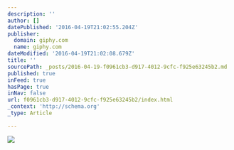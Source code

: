 ```yaml
---
description: ''
author: []
datePublished: '2016-04-19T21:02:55.204Z'
publisher:
  domain: giphy.com
  name: giphy.com
dateModified: '2016-04-19T21:02:08.679Z'
title: ''
sourcePath: _posts/2016-04-19-f0961cb3-d917-4012-9cfc-f925e63245b2.md
published: true
inFeed: true
hasPage: true
inNav: false
url: f0961cb3-d917-4012-9cfc-f925e63245b2/index.html
_context: 'http://schema.org'
_type: Article

---
```

![](https://media2.giphy.com/media/mbacbBW9gNBxm/200.gif)